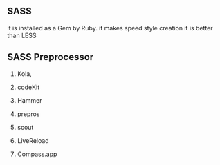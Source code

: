 ## SASS

it is installed as a Gem by Ruby.
it makes speed style creation
it is better than LESS

## SASS Preprocessor

1. Kola, 

2. codeKit
3. Hammer
4. prepros
5. scout
6. LiveReload
7. Compass.app

